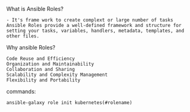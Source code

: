 What is Ansible Roles?
```
- It's frame work to create complext or large number of tasks
Ansible Roles provide a well-defined framework and structure for setting your tasks, variables, handlers, metadata, templates, and other files. 

```
Why ansible Roles?
```
Code Reuse and Efficiency
Organization and Maintainability
Collaboration and Sharing
Scalability and Complexity Management
Flexibility and Portability
```
commands:
```
ansible-galaxy role init kubernetes(#rolename)
    
```
